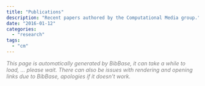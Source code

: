 ```yaml
---
title: "Publications"
description: "Recent papers authored by the Computational Media group."
date: "2016-01-12"
categories:
  - "research"
tags:
  - "cm"
---
```


*<span style="color:gray">
This page is automatically generated by BibBase, it can take a while to load, ... please wait. 
There can also be issues with rendering and opening links due to BibBase, apologies if it doesn't work.
</span>*

<!--
<script src="http://bibbase.org/show?bib=http%3A%2F%2Fcm.cecs.anu.edu.au%2Fdocuments%2Fpublications.bib&jsonp=1"></script> 
-->

<script src="http://bibbase.org/show?bib=
https%3A%2F%2Fraw.githubusercontent.com%2Flexingxie%2FcmLab%2Fmaster%2Fstatic%2Fdocuments%2Fpublications.bib&jsonp=1"></script> 
